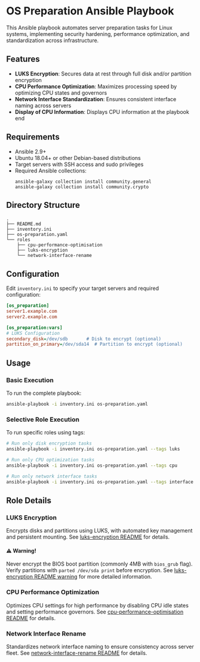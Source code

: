 # OS Preparation Ansible Playbook

This Ansible playbook automates server preparation tasks for Linux systems, implementing security hardening, performance optimization, and standardization across infrastructure.

## Features

- **LUKS Encryption**: Secures data at rest through full disk and/or partition encryption
- **CPU Performance Optimization**: Maximizes processing speed by optimizing CPU states and governors
- **Network Interface Standardization**: Ensures consistent interface naming across servers
- **Display of CPU Information**: Displays CPU information at the playbook end

## Requirements

- Ansible 2.9+
- Ubuntu 18.04+ or other Debian-based distributions
- Target servers with SSH access and sudo privileges
- Required Ansible collections:
  ```
  ansible-galaxy collection install community.general
  ansible-galaxy collection install community.crypto
  ```

## Directory Structure

```
.
├── README.md
├── inventory.ini
├── os-preparation.yaml
└── roles
    ├── cpu-performance-optimisation
    ├── luks-encryption
    └── network-interface-rename
```

## Configuration

Edit `inventory.ini` to specify your target servers and required configuration:

```ini
[os_preparation]
server1.example.com
server2.example.com

[os_preparation:vars]
# LUKS Configuration
secondary_disk=/dev/sdb       # Disk to encrypt (optional)
partition_on_primary=/dev/sda14  # Partition to encrypt (optional)
```

## Usage

### Basic Execution

To run the complete playbook:

```bash
ansible-playbook -i inventory.ini os-preparation.yaml
```

### Selective Role Execution

To run specific roles using tags:

```bash
# Run only disk encryption tasks
ansible-playbook -i inventory.ini os-preparation.yaml --tags luks

# Run only CPU optimization tasks
ansible-playbook -i inventory.ini os-preparation.yaml --tags cpu

# Run only network interface tasks
ansible-playbook -i inventory.ini os-preparation.yaml --tags interface
```

## Role Details

### LUKS Encryption

Encrypts disks and partitions using LUKS, with automated key management and persistent mounting. See [luks-encryption README](roles/luks-encryption/README.md) for details.

#### ⚠️ Warning!
Never encrypt the BIOS boot partition (commonly 4MB with `bios_grub` flag). Verify partitions with `parted /dev/sda print` before encryption. See [luks-encryption README warning](roles/luks-encryption/README.md#⚠️-critical-warning-⚠️) for more detailed information.

### CPU Performance Optimization

Optimizes CPU settings for high performance by disabling CPU idle states and setting performance governors. See [cpu-performance-optimisation README](roles/cpu-performance-optimisation/README.md) for details.

### Network Interface Rename

Standardizes network interface naming to ensure consistency across server fleet. See [network-interface-rename README](roles/network-interface-rename/README.md) for details.
